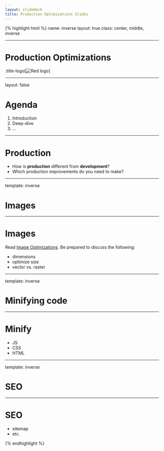 ```yaml
---
layout: slidedeck
title: Production Optimizations Slides
---
```


{% highlight html %}
name: inverse
layout: true
class: center, middle, inverse

---

# Production Optimizations

.title-logo[![Red logo](/public/img/red-logo-white.svg)]

---
layout: false

# Agenda

1. Introduction
2. Deep-dive
3. ...

---

# Production

- How is **production** different from **development**?
- Which production improvements do you need to make?

---
template: inverse

# Images

---

# Images

Read [Image Optimizations](https://developers.google.com/web/fundamentals/performance/optimizing-content-efficiency/image-optimization?hl=en).
Be prepared to discuss the following:

- dimensions
- optimize size
- vector vs. raster

---
template: inverse

# Minifying code

---

# Minify

- JS
- CSS
- HTML

---
template: inverse

# SEO

---

# SEO

- sitemap
- etc.

{% endhighlight %}
